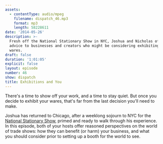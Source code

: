 ```yaml
---
assets:
  - contentType: audio/mpeg
    filename: dispatch_46.mp3
    format: mp3
    length: 58228611
date: '2014-05-26'
description: >-
  Fresh off the National Stationary Show in NYC, Joshua and Nicholas offer
  advice to businesses and creators who might be considering exhibiting their
  wares.
draft: false
duration: '1:01:05'
explicit: false
layout: episode
number: 46
show: dispatch
title: Exhibitions and You
---
```

There's a time to show off your work, and a time to stay quiet. But once you decide to exhibit your wares, that's far from the last decision you'll need to make.

Joshua has returned to Chicago, after a weeklong sojourn to NYC for the [National Stationary Show](http://www.nationalstationeryshow.com), primed and ready to walk through his experience. In this episode, both of your hosts offer reasoned perspectives on the world of trade shows: how they can benefit (or harm) your business, and what you should consider prior to setting up a booth for the world to see.